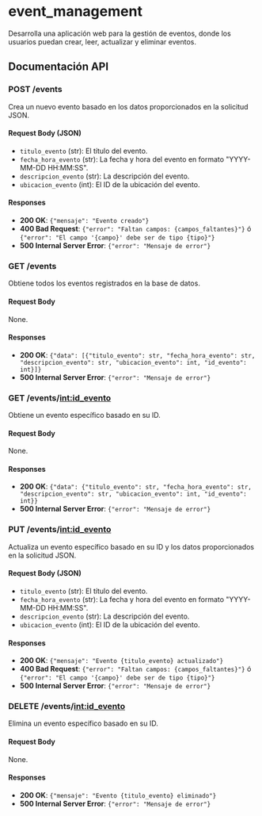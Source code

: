 # event_management
Desarrolla una aplicación web para la gestión de eventos, donde los usuarios puedan crear, leer, actualizar y eliminar eventos.

## Documentación API

### POST /events
Crea un nuevo evento basado en los datos proporcionados en la solicitud JSON.

#### Request Body (JSON)
- `titulo_evento` (str): El título del evento.
- `fecha_hora_evento` (str): La fecha y hora del evento en formato "YYYY-MM-DD HH:MM:SS".
- `descripcion_evento` (str): La descripción del evento.
- `ubicacion_evento` (int): El ID de la ubicación del evento.

#### Responses
- **200 OK**: `{"mensaje": "Evento creado"}`
- **400 Bad Request**: `{"error": "Faltan campos: {campos_faltantes}"}` ó `{"error": "El campo '{campo}' debe ser de tipo {tipo}"}`
- **500 Internal Server Error**: `{"error": "Mensaje de error"}`

### GET /events
Obtiene todos los eventos registrados en la base de datos.

#### Request Body
None.

#### Responses
- **200 OK**: `{"data": [{"titulo_evento": str, "fecha_hora_evento": str, "descripcion_evento": str, "ubicacion_evento": int, "id_evento": int}]}`
- **500 Internal Server Error**: `{"error": "Mensaje de error"}`

### GET /events/<int:id_evento>
Obtiene un evento específico basado en su ID.

#### Request Body
None.

#### Responses
- **200 OK**: `{"data": {"titulo_evento": str, "fecha_hora_evento": str, "descripcion_evento": str, "ubicacion_evento": int, "id_evento": int}}`
- **500 Internal Server Error**: `{"error": "Mensaje de error"}`

### PUT /events/<int:id_evento>
Actualiza un evento específico basado en su ID y los datos proporcionados en la solicitud JSON.

#### Request Body (JSON)
- `titulo_evento` (str): El título del evento.
- `fecha_hora_evento` (str): La fecha y hora del evento en formato "YYYY-MM-DD HH:MM:SS".
- `descripcion_evento` (str): La descripción del evento.
- `ubicacion_evento` (int): El ID de la ubicación del evento.

#### Responses
- **200 OK**: `{"mensaje": "Evento {titulo_evento} actualizado"}`
- **400 Bad Request**: `{"error": "Faltan campos: {campos_faltantes}"}` ó `{"error": "El campo '{campo}' debe ser de tipo {tipo}"}`
- **500 Internal Server Error**: `{"error": "Mensaje de error"}`

### DELETE /events/<int:id_evento>
Elimina un evento específico basado en su ID.

#### Request Body
None.

#### Responses
- **200 OK**: `{"mensaje": "Evento {titulo_evento} eliminado"}`
- **500 Internal Server Error**: `{"error": "Mensaje de error"}`
